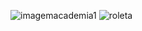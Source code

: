 ![imagemacademia1](https://github.com/arnaldoG42022/academia-sorteio/assets/117642004/06856836-05ba-4446-b374-2e0c6d831b21)
![roleta](https://github.com/arnaldoG42022/academia-sorteio/assets/117642004/dfe3cd8b-04f8-410d-b818-79346bd51c28)
